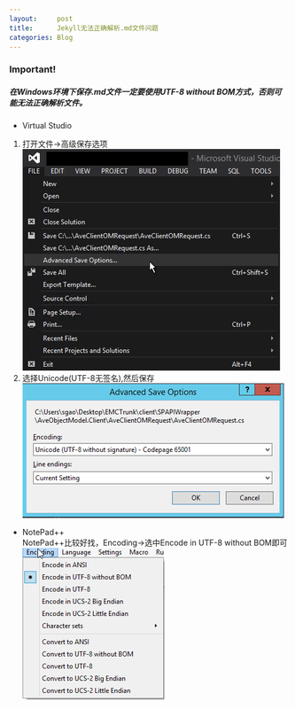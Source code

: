 ```yaml
---
layout:     post
title:      Jekyll无法正确解析.md文件问题
categories: Blog
---
```



### Important!  
##### 在Windows环境下保存.md文件一定要使用UTF-8 without BOM方式，否则可能无法正确解析文件。  
* Virtual Studio  
1. 打开文件->高级保存选项  
![0](/resource/2017-03-30-Damn-Encoding/0.png)  
2. 选择Unicode(UTF-8无签名),然后保存  
![1](/resource/2017-03-30-Damn-Encoding/1.png)  
* NotePad++  
NotePad++比较好找，Encoding->选中Encode in UTF-8 without BOM即可  
![2](/resource/2017-03-30-Damn-Encoding/2.png)